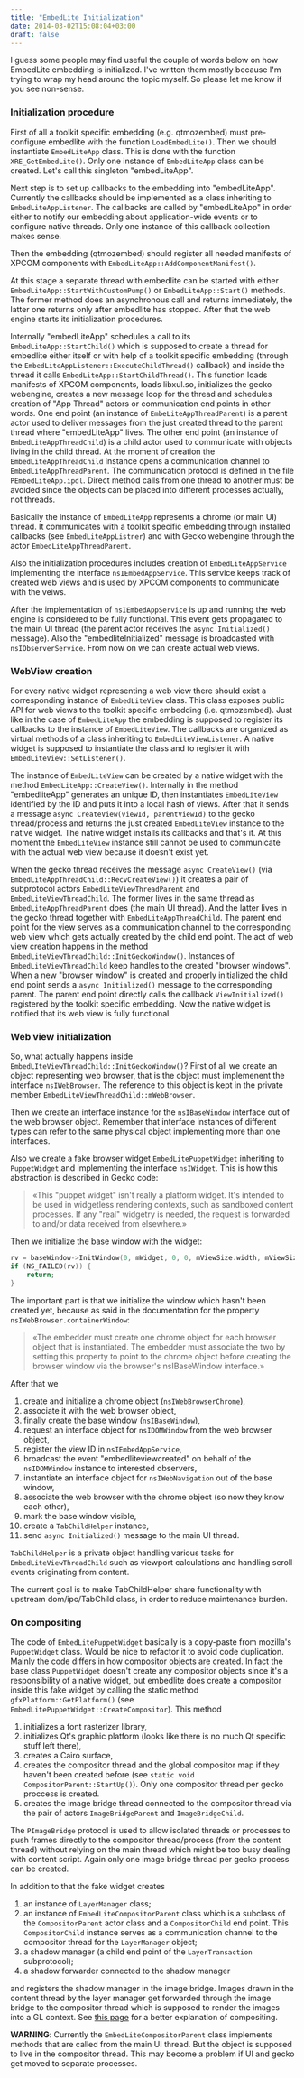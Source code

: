 ```yaml
---
title: "EmbedLite Initialization"
date: 2014-03-02T15:08:04+03:00
draft: false
---
```


I guess some people may find useful the couple of words below on how
EmbedLite embedding is initialized. I've written them mostly because I'm trying
to wrap my head around the topic myself. So please let me know if you see non-sense.

<!--more-->

### Initialization procedure

First of all a toolkit specific embedding (e.g. qtmozembed) must pre-configure
embedlite with the function `LoadEmbedLite()`. Then we should instantiate
`EmbedLiteApp` class. This is done with the function `XRE_GetEmbedLite()`.
Only one instance of `EmbedLiteApp` class can be created. Let's call this
singleton "embedLiteApp".

Next step is to set up callbacks to the embedding into "embedLiteApp". Currently
the callbacks should be implemented as a class inheriting to
`EmbedLiteAppListener`. The callbacks are called by "embedLiteApp" in order
either to notify our embedding about application-wide events or to configure
native threads. Only one instance of this callback collection makes sense.

Then the embedding (qtmozembed) should register all needed manifests of XPCOM
components with `EmbedLiteApp::AddComponentManifest()`.

At this stage a separate thread with embedlite can be started with either
`EmbedLiteApp::StartWithCustomPump()` or `EmbedLiteApp::Start()` methods.
The former method does an asynchronous call and returns immediately, the latter
one returns only after embedlite has stopped. After that the web engine starts
its initialization procedures.

Internally "embedLiteApp" schedules a call to its `EmbedLiteApp::StartChild()`
which is supposed to create a thread for embedlite either itself or with help
of a toolkit specific embedding (through the
`EmbedLiteAppListener::ExecuteChildThread()` callback) and inside the thread
it calls `EmbedLiteApp::StartChildThread()`. This function
loads manifests of XPCOM components, loads libxul.so, initializes the gecko
webengine, creates a new message loop for the thread and schedules creation of
"App Thread" actors or communication end points in other words. One end point
(an instance of `EmbeLiteAppThreadParent`) is a parent actor used to deliver
messages from the just created thread to the parent thread where "embedLiteApp"
lives. The other end point (an instance of `EmbedLiteAppThreadChild`) is a
child actor used to communicate with objects living in the child thread. At the
moment of creation the `EmbedLiteAppThreadChild` instance opens a communication
channel to `EmbedLiteAppThreadParent`. The communication protocol is defined
in the file `PEmbedLiteApp.ipdl`. Direct method calls from one thread to another
must be avoided since the objects can be placed into different processes actually,
not threads.

Basically the instance of `EmbedLiteApp` represents a chrome (or main UI) thread.
It communicates with a toolkit specific embedding through installed callbacks
(see `EmbedLiteAppListner`) and with Gecko webengine through the actor
`EmbedLiteAppThreadParent`.

Also the initialization procedures includes creation of `EmbedLiteAppService`
implementing the interface `nsIEmbedAppService`. This service keeps track of
created web views and is used by XPCOM components to communicate with the veiws.

After the implementation of `nsIEmbedAppService` is up and running the web
engine is considered to be fully functional. This event gets propagated to
the main UI thread (the parent actor receives the `async Initialized()`
message). Also the "embedliteInitialized" message is broadcasted with
`nsIObserverService`. From now on we can create actual web views.

### WebView creation

For every native widget representing a web view there should exist a corresponding
instance of `EmbedLiteView` class. This class exposes public API for web views
to the toolkit specific embedding (i.e. qtmozembed). Just like in the case of
`EmbedLiteApp` the embedding is supposed to register its callbacks to the
instance of `EmbedLiteView`. The callbacks are organized as virtual methods
of a class inheriting to `EmbedLiteViewListener`. A native widget is supposed
to instantiate the class and to register it with `EmbedLiteView::SetListener()`.

The instance of `EmbedLiteView` can be created by a native widget with the
method `EmbedLiteApp::CreateView()`. Internally in the method "embedliteApp"
generates an unique ID, then instantiates `EmbedLiteView` identified by the ID
and puts it into a local hash of views. After that it sends a message
`async CreateView(viewId, parentViewId)` to the gecko thread/process and returns
the just created `EmbedLiteView` instance to the native widget. The native
widget installs its callbacks and that's it. At this moment the `EmbedLiteView`
instance still cannot be used to communicate with the actual web view because it
doesn't exist yet.

When the gecko thread receives the message `async CreateView()` (via
`EmbedLiteAppThreadChild::RecvCreateView()`) it creates a pair of subprotocol
actors `EmbedLiteViewThreadParent` and `EmbedLiteViewThreadChild`. The former
lives in the same thread as `EmbedLiteAppThreadParent` does (the main UI
thread). And the latter lives in the gecko thread together with
`EmbedLiteAppThreadChild`. The parent end point for the view serves as
a communication channel to the corresponding web view which gets actually
created by the child end point. The act of web view creation happens in the
method `EmbedLiteViewThreadChild::InitGeckoWindow()`. Instances of
`EmbedLiteViewThreadChild` keep handles to the created "browser windows".
When a new "browser window" is created and properly initialized the child
end point sends a `async Initialized()` message to the corresponding parent.
The parent end point directly calls the callback `ViewInitialized()` registered
by the toolkit specific embedding. Now the native widget is notified that
its web view is fully functional.

### Web view initialization

So, what actually happens inside `EmbedLIteViewThreadChild::InitGeckoWindow()`?
First of all we create an object representing web browser, that is the object must
implemenent the interface `nsIWebBrowser`. The reference to this object is kept
in the private member `EmbedLiteViewThreadChild::mWebBrowser`.

Then we create an interface instance for the `nsIBaseWindow` interface out of the
web browser object. Remember that interface instances of different types can
refer to the same physical object implementing more than one interfaces.

Also we create a fake browser widget `EmbedLitePuppetWidget` inheriting to
`PuppetWidget` and implementing the interface `nsIWidget`. This is how this
abstraction is described in Gecko code:

> &laquo;This "puppet widget" isn't really a platform widget.  It's intended
> to be used in widgetless rendering contexts, such as sandboxed
> content processes.  If any "real" widgetry is needed, the request
> is forwarded to and/or data received from elsewhere.&raquo;

Then we initialize the base window with the widget:

```c++
rv = baseWindow->InitWindow(0, mWidget, 0, 0, mViewSize.width, mViewSize.height);
if (NS_FAILED(rv)) {
    return;
}
```

The important part is that we initialize the window which hasn't been created
yet, because as said in the documentation for the property
`nsIWebBrowser.containerWindow`:

> &laquo;The embedder must create one chrome object for each browser object that
> is instantiated. The embedder must associate the two by setting this
> property to point to the chrome object before creating the browser
> window via the browser's nsIBaseWindow interface.&raquo;

After that we

1. create and initialize a chrome object (`nsIWebBrowserChrome`),
2. associate it with the web browser object,
3. finally create the base window (`nsIBaseWindow`),
4. request an interface object for `nsIDOMWindow` from the web browser object,
5. register the view ID in `nsIEmbedAppService`,
6. broadcast the event "embedliteviewcreated" on behalf of the `nsIDOMWindow`
   instance to interested observers,
7. instantiate an interface object for `nsIWebNavigation` out of the base
   window,
8. associate the web browser with the chrome object (so now they know each
   other),
9. mark the base window visible,
10. create a `TabChildHelper` instance,
11. send `async Initialized()` message to the main UI thread.

`TabChildHelper` is a private object handling various tasks for `EmbedLiteViewThreadChild`
such as viewport calculations and handling scroll events originating from
content.

The current goal is to make TabChildHelper share functionality with upstream
dom/ipc/TabChild class, in order to reduce maintenance burden.

### On compositing

The code of `EmbedLitePuppetWidget` basically is a copy-paste from mozilla's
`PuppetWidget` class. Would be nice to refactor it to avoid code duplication.
Mainly the code differs in how compositor objects are created. In fact the base
class `PuppetWidget` doesn't create any compositor objects since it's a
responsibility of a native widget, but embedlite does create a compositor
inside this fake widget by calling the static method
`gfxPlatform::GetPlatform()` (see `EmbedLitePuppetWidget::CreateCompositor`).
This method

1. initializes a font rasterizer library,
2. initializes Qt's graphic platform (looks like there is no much Qt specific
   stuff left there),
3. creates a Cairo surface,
4. creates the compositor thread and the global compositor map if they haven't
   been created before (see `static void CompositorParent::StartUp()`).
   Only one compositor thread per gecko proccess is created.
5. creates the image bridge thread connected to the compositor thread via
   the pair of actors `ImageBridgeParent` and `ImageBridgeChild`.

The `PImageBridge` protocol is used to allow isolated threads or processes
to push frames directly to the compositor thread/process (from the content
thread) without relying on the main thread which might be too busy dealing
with content script. Again only one image bridge thread per gecko process
can be created.

In addition to that the fake widget creates

1. an instance of `LayerManager` class;
2. an instance of `EmbedLiteCompositorParent` class which is a subclass of the
   `CompositorParent` actor class and a `CompositorChild` end point. This
   `CompositorChild` instance serves as a communication channel to the
   compositor thread for the `LayerManager` object;
3. a shadow manager (a child end point of the `LayerTransaction` subprotocol);
4. a shadow forwarder connected to the shadow manager

and registers the shadow manager in the image bridge. Images drawn in the content
thread by the layer manager get forwarded through the image bridge to the
compositor thread which is supposed to render the images into a GL context.
See [this page](https://wiki.mozilla.org/Gecko:Overview#Graphics) for a better
explanation of compositing.

**WARNING**: Currently the `EmbedLiteCompositorParent` class implements methods that are
called from the main UI thread. But the object is supposed to live in the
compositor thread. This may become a problem if UI and gecko get moved to
separate processes.
